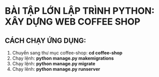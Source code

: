 # BÀI TẬP LỚN LẬP TRÌNH PYTHON: XÂY DỰNG WEB COFFEE SHOP

## CÁCH CHẠY ỨNG DỤNG:
1. Chuyển sang thư mục coffee-shop: **cd coffee-shop**
2. Chạy lệnh: **python manage.py makemigrations**
3. Chạy lệnh: **python manage.py migrate**
4. Chạy lênh: **python manage.py runserver**